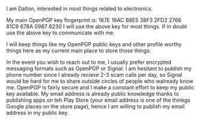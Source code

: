 I am Dalton, interested in most things related to electronics.

My main OpenPGP key fingerprint is: 167E 19AC B8E5 38F3 2FD2  2766 81C9 678A 0987 8230
I will use the above key for most things. If in doubt use the above key to communicate with me. 

I will keep things like my OpenPGP public keys and other profile worthy things here as my current main
place to store those things.

In the event you wish to reach out to me, I usually prefer encrypted messaging formats such as OpenPGP
or Signal. I am hesitant to publish my phone number since I already recieve 2-3 scam calls per day, so
Signal would be hard for me to share outside circles of people who walready know me. OpenPGP is fairly
secure and I make a constant effort to keep my public key available. My email address is already public
knowledge thanks to publishing apps on teh Play Store (your email address is one of the thinkgs Google
places on the store page), hence I am willing to publish my email address in my public key.
